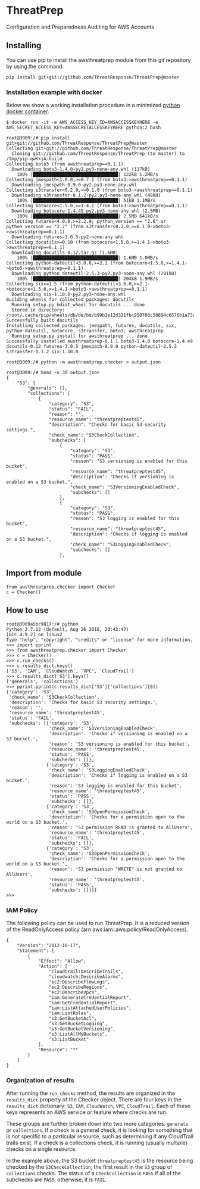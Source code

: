 # ThreatPrep
Configuration and Preparedness Auditing for AWS Accounts

## Installing
You can use pip to install the awsthreatprep module from this git repository by using the command.

```
pip install git+git://github.com/ThreatResponse/ThreatPrep@master
```

### Installation example with docker
Below we show a working installation procedure in a minimized [python docker container](https://hub.docker.com/_/python/).

```
$ docker run -it -e AWS_ACCESS_KEY_ID=AWSACCESSKEYHERE -e AWS_SECRET_ACCESS_KEY=AWSSECRETACCESSKEYHERE python:2 bash

root@3009:/# pip install git+git://github.com/ThreatResponse/ThreatPrep@master
Collecting git+git://github.com/ThreatResponse/ThreatPrep@master
  Cloning git://github.com/ThreatResponse/ThreatPrep (to master) to /tmp/pip-qwKkjA-build
Collecting boto3 (from awsthreatprep==0.1.1)
  Downloading boto3-1.4.0-py2.py3-none-any.whl (117kB)
    100% |████████████████████████████████| 122kB 1.2MB/s
Collecting jmespath<1.0.0,>=0.7.1 (from boto3->awsthreatprep==0.1.1)
  Downloading jmespath-0.9.0-py2.py3-none-any.whl
Collecting s3transfer<0.2.0,>=0.1.0 (from boto3->awsthreatprep==0.1.1)
  Downloading s3transfer-0.1.2-py2.py3-none-any.whl (49kB)
    100% |████████████████████████████████| 51kB 1.1MB/s
Collecting botocore<1.5.0,>=1.4.1 (from boto3->awsthreatprep==0.1.1)
  Downloading botocore-1.4.49-py2.py3-none-any.whl (2.5MB)
    100% |████████████████████████████████| 2.5MB 641kB/s
Collecting futures<4.0.0,>=2.2.0; python_version == "2.6" or python_version == "2.7" (from s3transfer<0.2.0,>=0.1.0->boto3->awsthreatprep==0.1.1)
  Downloading futures-3.0.5-py2-none-any.whl
Collecting docutils>=0.10 (from botocore<1.5.0,>=1.4.1->boto3->awsthreatprep==0.1.1)
  Downloading docutils-0.12.tar.gz (1.6MB)
    100% |████████████████████████████████| 1.6MB 1.0MB/s
Collecting python-dateutil<3.0.0,>=2.1 (from botocore<1.5.0,>=1.4.1->boto3->awsthreatprep==0.1.1)
  Downloading python_dateutil-2.5.3-py2.py3-none-any.whl (201kB)
    100% |████████████████████████████████| 204kB 1.9MB/s
Collecting six>=1.5 (from python-dateutil<3.0.0,>=2.1->botocore<1.5.0,>=1.4.1->boto3->awsthreatprep==0.1.1)
  Downloading six-1.10.0-py2.py3-none-any.whl
Building wheels for collected packages: docutils
  Running setup.py bdist_wheel for docutils ... done
  Stored in directory: /root/.cache/pip/wheels/db/de/bd/b99b1e12d321fbc950766c58894c6576b1a73ae3131b29a151
Successfully built docutils
Installing collected packages: jmespath, futures, docutils, six, python-dateutil, botocore, s3transfer, boto3, awsthreatprep
  Running setup.py install for awsthreatprep ... done
Successfully installed awsthreatprep-0.1.1 boto3-1.4.0 botocore-1.4.49 docutils-0.12 futures-3.0.5 jmespath-0.9.0 python-dateutil-2.5.3 s3transfer-0.1.2 six-1.10.0

root@3009:/# python -m awsthreatprep.checker > output.json

root@3009:/# head -n 30 output.json
{
    "S3": {
        "generals": [],
        "collections": [
            {
                "category": "S3",
                "status": "FAIL",
                "reason": "",
                "resource_name": "threatpreptest45",
                "description": "Checks for basic S3 security settings.",
                "check_name": "S3CheckCollection",
                "subchecks": [
                    {
                        "category": "S3",
                        "status": "PASS",
                        "reason": "S3 versioning is enabled for this bucket",
                        "resource_name": "threatpreptest45",
                        "description": "Checks if versioning is enabled on a S3 bucket.",
                        "check_name": "S3VersioningEnabledCheck",
                        "subchecks": []
                    },
                    {
                        "category": "S3",
                        "status": "PASS",
                        "reason": "S3 logging is enabled for this bucket",
                        "resource_name": "threatpreptest45",
                        "description": "Checks if logging is enabled on a S3 bucket.",
                        "check_name": "S3LoggingEnabledCheck",
                        "subchecks": []
                    },

```

## Import from module

```
from awsthreatprep.checker import Checker
c = Checker()
```


## How to use

```
root@3009a5bc9817:/# python
Python 2.7.12 (default, Aug 26 2016, 20:43:47)
[GCC 4.9.2] on linux2
Type "help", "copyright", "credits" or "license" for more information.
>>> import pprint
>>> from awsthreatprep.checker import Checker
>>> c = Checker()
>>> c.run_checks()
>>> c.results_dict.keys()
['S3', 'IAM', 'CloudWatch', 'VPC', 'CloudTrail']
>>> c.results_dict['S3'].keys()
['generals', 'collections']
>>> pprint.pprint(c.results_dict['S3']['collections'][0])
{'category': 'S3',
 'check_name': 'S3CheckCollection',
 'description': 'Checks for basic S3 security settings.',
 'reason': '',
 'resource_name': 'threatpreptest45',
 'status': 'FAIL',
 'subchecks': [{'category': 'S3',
                'check_name': 'S3VersioningEnabledCheck',
                'description': 'Checks if versioning is enabled on a S3 bucket.',
                'reason': 'S3 versioning is enabled for this bucket',
                'resource_name': 'threatpreptest45',
                'status': 'PASS',
                'subchecks': []},
               {'category': 'S3',
                'check_name': 'S3LoggingEnabledCheck',
                'description': 'Checks if logging is enabled on a S3 bucket.',
                'reason': 'S3 logging is enabled for this bucket',
                'resource_name': 'threatpreptest45',
                'status': 'PASS',
                'subchecks': []},
               {'category': 'S3',
                'check_name': 'S3OpenPermissionCheck',
                'description': 'Checks for a permission open to the world on a S3 bucket.',
                'reason': 'S3 permission READ is granted to AllUsers',
                'resource_name': 'threatpreptest45',
                'status': 'FAIL',
                'subchecks': []},
               {'category': 'S3',
                'check_name': 'S3OpenPermissionCheck',
                'description': 'Checks for a permission open to the world on a S3 bucket.',
                'reason': 'S3 permission "WRITE" is not granted to AllUsers',
                'resource_name': 'threatpreptest45',
                'status': 'PASS',
                'subchecks': []}]}
>>>
```
### IAM Policy

The following policy can be used to run ThreatPrep. It is a reduced version of the ReadOnlyAccess policy (arn:aws:iam::aws:policy/ReadOnlyAccess). 

```
{
    "Version": "2012-10-17",
    "Statement": [
        {
            "Effect": "Allow",
            "Action": [
                "cloudtrail:DescribeTrails",
                "cloudwatch:DescribeAlarms",
                "ec2:DescribeFlowLogs",
                "ec2:DescribeRegions",
                "ec2:DescribeVpcs",
                "iam:GenerateCredentialReport",
                "iam:GetCredentialReport",
                "iam:ListAttachedUserPolicies",
                "iam:ListRoles",
                "s3:GetBucketAcl",
                "s3:GetBucketLogging",
                "s3:GetBucketVersioning",
                "s3:ListAllMyBuckets",
                "s3:ListBucket"
            ],
            "Resource": "*"
        }
    ]
}
```


### Organization of results

After running the `run_checks` method, the results are organized in the `results_dict` property of the Checker object. There are four keys in the `results_dict` dictionary: `S3`, `IAM`, `CloudWatch`, `VPC`, `CloudTrail`. Each of these keys represents an AWS service or feature where checks are run.

These groups are further broken down into two more categories: `generals` or `collections`. If a check is a general check, it is looking for something that is not specific to a particular resource, such as determining if any CloudTrail trails exist. If a check is a collections check, it is running (usually multiple) checks on a single resource.  

In the example above, the S3 bucket `threatpreptest45` is the resource being checked by the `S3CheckCollection`, the first result in the `S3` group of `collections` checks. The status of a `CheckCollection` is `PASS` if all of the subchecks are `PASS`, otherwise, it is `FAIL`.
